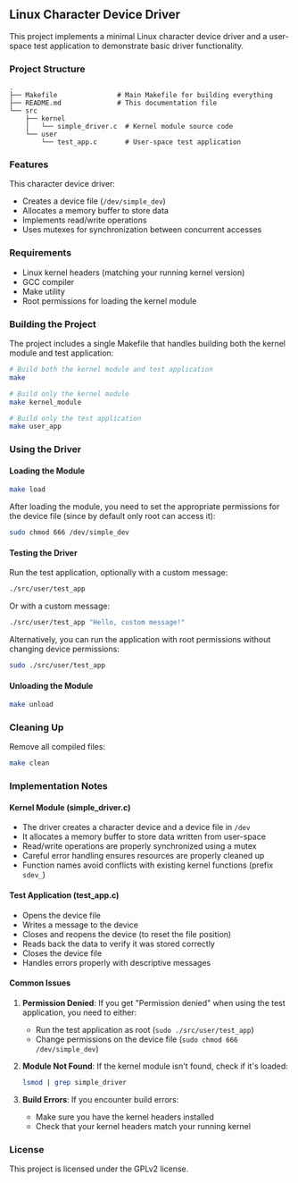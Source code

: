 ## Linux Character Device Driver

This project implements a minimal Linux character device driver and a user-space test application to demonstrate basic driver functionality.

### Project Structure

```
.
├── Makefile               # Main Makefile for building everything
├── README.md              # This documentation file
└── src
    ├── kernel
    │   └── simple_driver.c  # Kernel module source code
    └── user
        └── test_app.c       # User-space test application
```

### Features

This character device driver:
- Creates a device file (`/dev/simple_dev`)
- Allocates a memory buffer to store data
- Implements read/write operations
- Uses mutexes for synchronization between concurrent accesses

### Requirements

- Linux kernel headers (matching your running kernel version)
- GCC compiler
- Make utility
- Root permissions for loading the kernel module

### Building the Project

The project includes a single Makefile that handles building both the kernel module and test application:

```bash
# Build both the kernel module and test application
make

# Build only the kernel module
make kernel_module

# Build only the test application
make user_app
```

### Using the Driver

#### Loading the Module

```bash
make load
```

After loading the module, you need to set the appropriate permissions for the device file (since by default only root can access it):

```bash
sudo chmod 666 /dev/simple_dev
```

#### Testing the Driver

Run the test application, optionally with a custom message:

```bash
./src/user/test_app
```

Or with a custom message:

```bash
./src/user/test_app "Hello, custom message!"
```

Alternatively, you can run the application with root permissions without changing device permissions:

```bash
sudo ./src/user/test_app
```

#### Unloading the Module

```bash
make unload
```

### Cleaning Up

Remove all compiled files:

```bash
make clean
```

### Implementation Notes

#### Kernel Module (simple_driver.c)

- The driver creates a character device and a device file in `/dev`
- It allocates a memory buffer to store data written from user-space
- Read/write operations are properly synchronized using a mutex
- Careful error handling ensures resources are properly cleaned up
- Function names avoid conflicts with existing kernel functions (prefix `sdev_`)

#### Test Application (test_app.c)

- Opens the device file
- Writes a message to the device
- Closes and reopens the device (to reset the file position)
- Reads back the data to verify it was stored correctly
- Closes the device file
- Handles errors properly with descriptive messages

#### Common Issues

1. **Permission Denied**: If you get "Permission denied" when using the test application, you need to either:
   - Run the test application as root (`sudo ./src/user/test_app`)
   - Change permissions on the device file (`sudo chmod 666 /dev/simple_dev`)

2. **Module Not Found**: If the kernel module isn't found, check if it's loaded:
   ```bash
   lsmod | grep simple_driver
   ```

3. **Build Errors**: If you encounter build errors:
   - Make sure you have the kernel headers installed
   - Check that your kernel headers match your running kernel

### License

This project is licensed under the GPLv2 license.